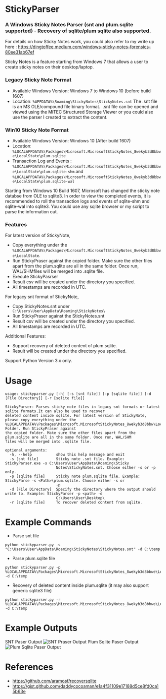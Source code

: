 # StickyParser 
### A Windows Sticky Notes Parser (snt and plum.sqlite supported)  - Recovery of sqlite/plum sqlite also supported.
For details on how Sticky Notes work, you could also refer to my write up here : https://dingtoffee.medium.com/windows-sticky-notes-forensics-80ee31ab67ef

Sticky Notes is a feature starting from Windows 7 that allows a user to create sticky notes on their desktop/laptop. 
### Legacy Sticky Note Format 
* Available Windows Version: Windows 7 to Windows 10 (before build 1607) 
* Location: ```%APPDATA%\Roaming\StickyNotes\StickyNotes.snt```
The .snt file is an MS OLE/compound file binary format. 
.snt file can be opened and viewed using the MiTEC Structured Storage Viewer or you could also use the parser I created to extract the content. 

### Win10 Sticky Note Format 
* Available Windows Version: Windows 10 (After build 1607) 
* Location: ```%LOCALAPPDATA%\Packages\Microsoft.MicrosoftStickyNotes_8wekyb3d8bbwe\LocalState\plum.sqlite```
* Transaction Log and Events : ```%LOCALAPPDATA%\Packages\Microsoft.MicrosoftStickyNotes_8wekyb3d8bbwe\LocalState\plum.sqlite-shm``` and
```%LOCALAPPDATA%\Packages\Microsoft.MicrosoftStickyNotes_8wekyb3d8bbwe\LocalState\plum.sqlite-wal```

Starting from Windows 10 Build 1607, Microsoft has changed the sticky note databse from OLE to sqlite3. In order to view the completed events, it is recommended to roll the transaction logs and events of sqlite-shm and sqlite-wal into sqlite3. You could use any sqlite browser or my script to parse the information out.

### Features
For latest version of StickyNote, 
* Copy  everything under the ```%LOCALAPPDATA%\Packages\Microsoft.MicrosoftStickyNotes_8wekyb3d8bbwe\LocalState```. 
* Run StickyPraser against the copied folder. Make sure the other files apart from the plum.sqlite are all in the same folder. Once run, WAL/SHMfiles will be merged into .sqlite file.
* Execute StickyPasrser
* Result csv will be created under the directory you specified. 
* All timestamps are recorded in UTC.

For legacy snt format of StickyNote, 
* Copy StickyNotes.snt under ``` C:\Users\User\AppData\Roaming\StickyNotes\```
* Run StickyPraser against the StickyNotes.snt
* Result csv will be created under the directory you specified. 
* All timestamps are recorded in UTC.

Additional Features: 
* Support recovery of deleted content of plum.sqlite. 
* Result will be created under the directory you specified. 

Support Python Version 3.x only. 
# Usage 
```
usage: stickyparser.py [-h] [-s [snt file]] [-p [sqlite file]] [-d [File Directory]] [-r [sqlite file]]

StickyParser: Parses sticky note files in legacy snt formats or latest sqlite formats.It can also be used to recover
deleted content inside sqlite. For latest version of StickyNote, please copy everything under the
%LOCALAPPDATA%\Packages\Microsoft.MicrosoftStickyNotes_8wekyb3d8bbw\LocalState Folder. Run StickyPraser against
the copied folder. Make sure the other files apart from the plum.sqlite are all in the same folder. Once run, WAL/SHM
files will be merged into .sqlite file.

optional arguments:
  -h, --help           show this help message and exit
  -s [snt file]        Sticky note .snt file. Example: StickyParser.exe -s C:\Users\User\AppData\Roaming\Sticky
                       Notes\StickyNotes.snt. Choose either -s or -p only.
  -p [sqlite file]     Sticky note plum.sqlite file. Example: StickyParse -s <Path>\plum.sqlite. Choose either -s or
                       -p
  -d [File Directory]  Specify the directory where the output should write to. Example: StickyParser -p <path> -d
                       C:\Users\User\Desktop\
  -r [sqlite file]     To recover deleted content from sqlite.
 ```
 
# Example Commands 
* Parse snt file 
```
python stickyparser.py -s "C:\Users\User\AppData\Roaming\StickyNotes\StickyNotes.snt" -d C:\temp 
```
* Parse plum.sqlite file 
```
python stickyparser.py -p %LOCALAPPDATA%\Packages\Microsoft.MicrosoftStickyNotes_8wekyb3d8bbwe\LocalState\plum.sqlite -d C:\temp
```
* Recovery of deleted content inside plum.sqlite (it may also support generic sqlite3 file) 
```
python stickyparser.py -r %LOCALAPPDATA%\Packages\Microsoft.MicrosoftStickyNotes_8wekyb3d8bbwe\LocalState\plum.sqlite -d C:\temp
```
# Example Outputs 
SNT Paser Output 
![SNT Praser Output](https://github.com/dingtoffee/StickyParser/blob/master/legacy_snt_output.JPG)
Plum Sqlite Paser Output 
![Plum Sqlite Paser Output](https://github.com/dingtoffee/StickyParser/blob/master/plum_output.JPG)

# References 
* https://github.com/aramosf/recoversqlite
* https://gist.github.com/daddycocoaman/e1a4f31109e17188d5ce8fd0ca15b63e
